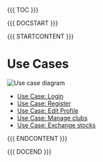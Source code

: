 {{{ TOC }}}

{{{ DOCSTART }}}

{{{ STARTCONTENT }}}

# Use Cases

![Use case diagram](http://broking.club/img/doc/uc_diagram.png)

* [Use Case: Login](?f=uc_login)
* [Use Case: Register](?f=uc_register)
* [Use Case: Edit Profile](?f=uc_editprofile)
* [Use Case: Manage clubs](?f=uc_manageclubs)
* [Use Case: Exchange stocks](?f=uc_exchangestocks)


{{{ ENDCONTENT }}}

{{{ DOCEND }}}
